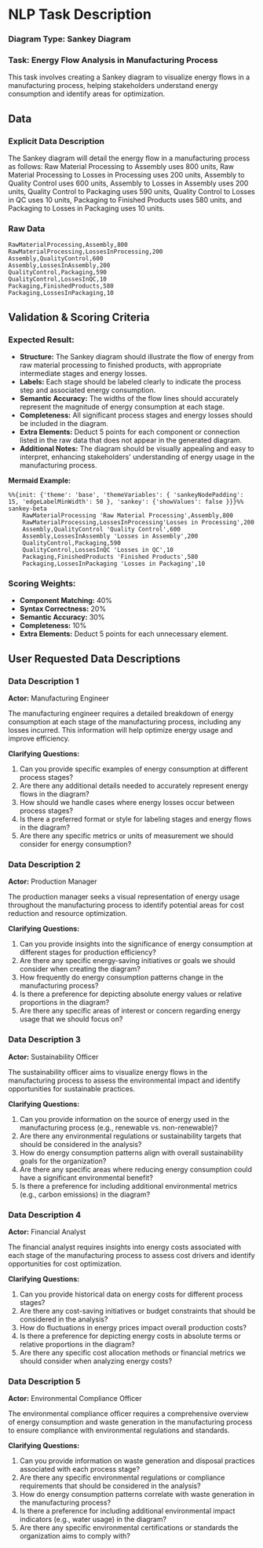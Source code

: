 # NLP Task Description

### Diagram Type: Sankey Diagram
### Task: Energy Flow Analysis in Manufacturing Process
This task involves creating a Sankey diagram to visualize energy flows in a manufacturing process, helping stakeholders understand energy consumption and identify areas for optimization.

## Data
### Explicit Data Description
The Sankey diagram will detail the energy flow in a manufacturing process as follows: Raw Material Processing to Assembly uses 800 units, Raw Material Processing to Losses in Processing uses 200 units, Assembly to Quality Control uses 600 units, Assembly to Losses in Assembly uses 200 units, Quality Control to Packaging uses 590 units, Quality Control to Losses in QC uses 10 units, Packaging to Finished Products uses 580 units, and Packaging to Losses in Packaging uses 10 units.

### Raw Data

```csv
RawMaterialProcessing,Assembly,800
RawMaterialProcessing,LossesInProcessing,200
Assembly,QualityControl,600
Assembly,LossesInAssembly,200
QualityControl,Packaging,590
QualityControl,LossesInQC,10
Packaging,FinishedProducts,580
Packaging,LossesInPackaging,10
```

## Validation & Scoring Criteria

### Expected Result:
- **Structure:** The Sankey diagram should illustrate the flow of energy from raw material processing to finished products, with appropriate intermediate stages and energy losses.
- **Labels:** Each stage should be labeled clearly to indicate the process step and associated energy consumption.
- **Semantic Accuracy:** The widths of the flow lines should accurately represent the magnitude of energy consumption at each stage.
- **Completeness:** All significant process stages and energy losses should be
  included in the diagram.
- **Extra Elements:** Deduct 5 points for each component or connection listed
  in the raw data that does not appear in the generated diagram.
- **Additional Notes:** The diagram should be visually appealing and easy to interpret, enhancing stakeholders' understanding of energy usage in the manufacturing process.

**Mermaid Example:**

```mermaid
%%{init: {'theme': 'base', 'themeVariables': { 'sankeyNodePadding': 15, 'edgeLabelMinWidth': 50 }, 'sankey': {'showValues': false }}}%%
sankey-beta
    RawMaterialProcessing 'Raw Material Processing',Assembly,800
    RawMaterialProcessing,LossesInProcessing'Losses in Processing',200
    Assembly,QualityControl 'Quality Control',600
    Assembly,LossesInAssembly 'Losses in Assembly',200
    QualityControl,Packaging,590
    QualityControl,LossesInQC 'Losses in QC',10
    Packaging,FinishedProducts 'Finished Products',580
    Packaging,LossesInPackaging 'Losses in Packaging',10
```

### Scoring Weights:
- **Component Matching:** 40%
- **Syntax Correctness:** 20%
- **Semantic Accuracy:** 30%
- **Completeness:** 10%
- **Extra Elements:** Deduct 5 points for each unnecessary element.

## User Requested Data Descriptions

### Data Description 1
**Actor:**  Manufacturing Engineer

The manufacturing engineer requires a detailed breakdown of energy consumption at each stage of the manufacturing process, including any losses incurred. This information will help optimize energy usage and improve efficiency.

**Clarifying Questions:**

1. Can you provide specific examples of energy consumption at different process stages?
2. Are there any additional details needed to accurately represent energy flows in the diagram?
3. How should we handle cases where energy losses occur between process stages?
4. Is there a preferred format or style for labeling stages and energy flows in the diagram?
5. Are there any specific metrics or units of measurement we should consider for energy consumption?

### Data Description 2
**Actor:**  Production Manager

The production manager seeks a visual representation of energy usage throughout the manufacturing process to identify potential areas for cost reduction and resource optimization.

**Clarifying Questions:**

1. Can you provide insights into the significance of energy consumption at different stages for production efficiency?
2. Are there any specific energy-saving initiatives or goals we should consider when creating the diagram?
3. How frequently do energy consumption patterns change in the manufacturing process?
4. Is there a preference for depicting absolute energy values or relative proportions in the diagram?
5. Are there any specific areas of interest or concern regarding energy usage that we should focus on?

### Data Description 3
**Actor:**  Sustainability Officer

The sustainability officer aims to visualize energy flows in the manufacturing process to assess the environmental impact and identify opportunities for sustainable practices.

**Clarifying Questions:**

1. Can you provide information on the source of energy used in the manufacturing process (e.g., renewable vs. non-renewable)?
2. Are there any environmental regulations or sustainability targets that should be considered in the analysis?
3. How do energy consumption patterns align with overall sustainability goals for the organization?
4. Are there any specific areas where reducing energy consumption could have a significant environmental benefit?
5. Is there a preference for including additional environmental metrics (e.g., carbon emissions) in the diagram?

### Data Description 4
**Actor:**  Financial Analyst

The financial analyst requires insights into energy costs associated with each stage of the manufacturing process to assess cost drivers and identify opportunities for cost optimization.

**Clarifying Questions:**

1. Can you provide historical data on energy costs for different process stages?
2. Are there any cost-saving initiatives or budget constraints that should be considered in the analysis?
3. How do fluctuations in energy prices impact overall production costs?
4. Is there a preference for depicting energy costs in absolute terms or relative proportions in the diagram?
5. Are there any specific cost allocation methods or financial metrics we should consider when analyzing energy costs?

### Data Description 5
**Actor:**  Environmental Compliance Officer

The environmental compliance officer requires a comprehensive overview of energy consumption and waste generation in the manufacturing process to ensure compliance with environmental regulations and standards.

**Clarifying Questions:**

1. Can you provide information on waste generation and disposal practices associated with each process stage?
2. Are there any specific environmental regulations or compliance requirements that should be considered in the analysis?
3. How do energy consumption patterns correlate with waste generation in the manufacturing process?
4. Is there a preference for including additional environmental impact indicators (e.g., water usage) in the diagram?
5. Are there any specific environmental certifications or standards the organization aims to comply with?
